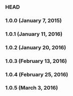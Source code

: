 ### HEAD

### 1.0.0 (January 7, 2015)

### 1.0.1 (January 11, 2016)

### 1.0.2 (January 20, 2016)

### 1.0.3 (February 13, 2016)

### 1.0.4 (February 25, 2016)

### 1.0.5 (March 3, 2016)